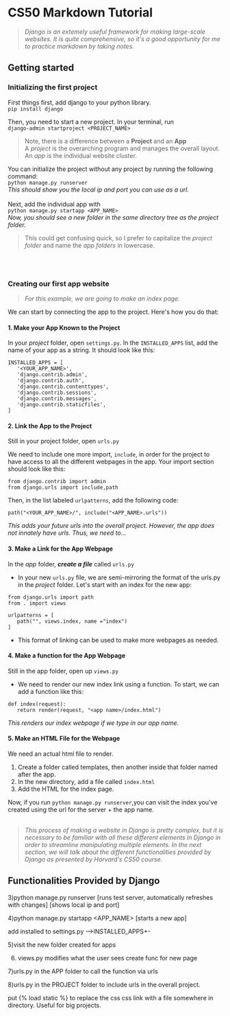 # CS50 Markdown Tutorial
>*Django is an extemely useful framework for making large-scale websites. It is quite comprehensive, so it's a good opportunity for me to practice markdown by taking notes.*

## Getting started  
### Initializing the first project  

First things first, add django to your python library.  
`pip install django`  

Then, you need to start a new project. In your terminal, run  
`django-admin startproject <PROJECT_NAME>`  
> Note, there is a difference between a **Project** and an **App**  
> A *project* is the overarching program and manages the overall layout.  
> An *app* is the individual website cluster.  
  
  
You can initialize the project without any project by running the following command:  
`python manage.py runserver`  
*This should show you the local ip and port you can use as a url.*
<br><br>
Next, add the individual app with
<br>
`
python manage.py startapp <APP_NAME>
`
<br>
*Now, you should see a new folder in the same directory tree as the project folder.*
<br>
> This could get confusing quick, so I prefer to capitalize the *project folder* and name the *app folders* in lowercase.

<br><br>

### Creating our first app website

> *For this example, we are going to make an index page.*    

We can start by connecting the app to the project. Here's how you do that:

#### **1. Make your App Known to the Project**
In your *project* folder, open `settings.py`. In the `INSTALLED_APPS` list, add the name of your app as a string. It should look like this:

 ```
 INSTALLED_APPS = [
    '<YOUR_APP_NAME>',
    'django.contrib.admin',
    'django.contrib.auth',
    'django.contrib.contenttypes',
    'django.contrib.sessions',
    'django.contrib.messages',
    'django.contrib.staticfiles',
]
```


#### **2. Link the App to the Project**
Still in your project folder, open `urls.py`  

We need to include one more import, `include`, in order for the project to have access to all the different webpages in the app. Your import section should look like this:
 ```
 from django.contrib import admin
 from django.urls import include,path
 ```
 Then, in the list labeled `urlpatterns`, add the following code:

 ```
 path("<YOUR_APP_NAME>/", include("<APP_NAME>.urls"))
 ```

 *This adds your future urls into the overall project. However, the app does not innately have urls. Thus, we need to...*

#### **3. Make a Link for the App Webpage**
In the *app* folder, ***create a file*** called `urls.py`
 - In your new `urls.py` file, we are semi-mirroring the format of the urls.py in the *project* folder. Let's start with an index for the new app:
 ```
 from django.urls import path
 from . import views

 urlpatterns = [
    path("", views.index, name ="index")
 ]
 ```
 - This format of linking can be used to make more webpages as needed. 

#### **4. Make a function for the App Webpage**
Still in the app folder, open up `views.py`
 - We need to render our new index link using a function. To start, we can add a function like this:
 ```
 def index(request):
    return render(request, "<app name>/index.html")
```
 *This renders our index webpage if we type in our app name.*

#### **5. Make an HTML File for the Webpage**
We need an actual html file to render.
 1. Create a folder called templates, then another inside that folder named after the app.
 2. In the new directory, add a file called `index.html`
 3. Add the HTML for the index page.

Now, if you run ```python manage.py runserver```,you can visit the index you've created using the url for the server + the app name.
<br><br>

>*This process of making a website in Django is pretty complex, but it is necessary to be familiar with all these different elements in Django in order to streamline manipulating multiple elements. In the next section, we will talk about the different functionalities provided by Django as presented by Harvard's CS50 course.*

## Functionalities Provided by Django




 

 






3)python manage.py runserver [runs test server, automatically refreshes with changes] 
[shows local ip and port]

4)python manage.py startapp <APP_NAME> [starts a new app]

add installed to settings.py -->INSTALLED_APPS+-

5)visit the new folder created for apps

6) views.py modifies what the user sees
    create func for new page

7)urls.py in the APP folder to call the function via urls

8)urls.py in the PROJECT folder to include urls in the overall project.

put {% load static %} to replace the css css link with a file somewhere in directory. Useful for big projects.

